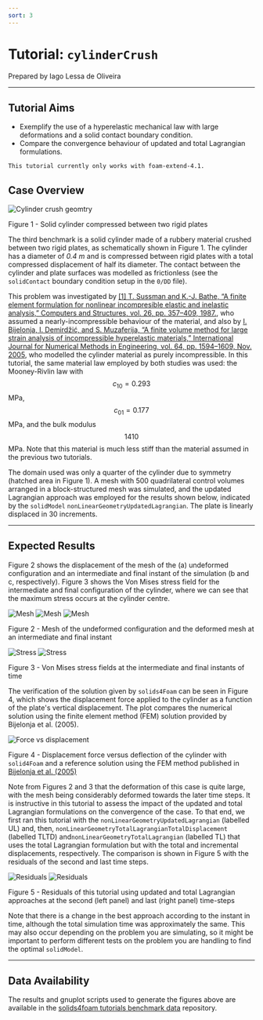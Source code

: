```yaml
---
sort: 3
---
```


# Tutorial: `cylinderCrush`

Prepared by Iago Lessa de Oliveira

---

## Tutorial Aims

- Exemplify the use of a hyperelastic mechanical law with large deformations and
  a solid contact boundary condition.
- Compare the convergence behaviour of updated and total Lagrangian
  formulations.

```warning
This tutorial currently only works with foam-extend-4.1.
```

## Case Overview

![Cylinder crush geomtry](images/cylinder-crushed.png)

Figure 1 - Solid cylinder compressed between two rigid plates

The third benchmark is a solid cylinder made of a rubbery material crushed
between two rigid plates, as schematically shown in Figure 1. The cylinder has a
diameter of _0.4 m_ and is compressed between rigid plates with a total
compressed displacement of half its diameter. The contact between the cylinder
and plate surfaces was modelled as frictionless (see the `solidContact` boundary
condition setup in the `0/DD` file).

This problem was investigated by
[[1] T. Sussman and K.-J. Bathe, “A finite element formulation for nonlinear
incompresible elastic and inelastic analysis,” Computers and Structures, vol.
26, pp. 357–409,
1987.](https://www.sciencedirect.com/science/article/pii/0045794987902653),
who assumed a nearly-incompressible behaviour of the material, and also by
[I. Bijelonja, I. Demirdžić, and S. Muzaferija, “A finite volume method for
large strain analysis of incompressible hyperelastic materials,” International
Journal for Numerical Methods in Engineering, vol. 64, pp. 1594–1609, Nov.
2005](https://hrcak.srce.hr/206941),
who modelled the cylinder material as purely incompressible. In this tutorial,
the same material law employed by both studies was used: the Mooney-Rivlin law
with $$c_{10} = 0.293$$ MPa, $$c_{01} = 0.177$$ MPa, and the bulk
modulus $$1410$$ MPa. Note that this material is much less stiff than the
material assumed in the previous two tutorials.

The domain used was only a quarter of the cylinder due to symmetry (hatched area
in Figure 1). A mesh with 500 quadrilateral control volumes arranged in a
block-structured mesh was simulated, and the updated Lagrangian approach was
employed for the results shown below, indicated by the `solidModel`
`nonLinearGeometryUpdatedLagrangian`. The plate is linearly displaced in 30
increments.

---

## Expected Results

Figure 2 shows the displacement of the mesh of the (a) undeformed configuration
and an intermediate and final instant of the simulation (b and c, respectively).
Figure 3 shows the Von Mises stress field for the intermediate and final
configuration of the cylinder, where we can see that the maximum stress occurs
at the cylinder centre.

![Mesh](images/mesh-1.png)
![Mesh](images/mesh-2.png)
![Mesh](images/mesh-3.png)

Figure 2 - Mesh of the undeformed configuration and the deformed mesh at an
intermediate and final instant

![Stress](images/stress-2.png)
![Stress](images/stress-3.png)

Figure 3 - Von Mises stress fields at the intermediate and final instants of
time

The verification of the solution given by `solids4Foam` can be seen in Figure 4,
which shows the displacement force applied to the cylinder as a function of the
plate's vertical displacement. The plot compares the numerical solution using
the finite element method (FEM) solution provided by Bijelonja et al. (2005).

![Force vs displacement](images/displacement-force.png)

Figure 4 - Displacement force versus deflection of the cylinder with
`solid4Foam` and a reference solution using the FEM method published in
[Bijelonja et al. (2005)](https://hrcak.srce.hr/206941)

Note from Figures 2 and 3 that the deformation of this case is quite large, with
the mesh being considerably deformed towards the later time steps. It is
instructive in this tutorial to assess the impact of the updated and total
Lagrangian formulations on the convergence of the case. To that end, we first
ran this tutorial with the `nonLinearGeometryUpdatedLagrangian` (labelled UL)
and, then, `nonLinearGeometryTotalLagrangianTotalDisplacement` (labelled TLTD)
and`nonLinearGeometryTotalLagrangian` (labelled TL) that uses the total
Lagrangian formulation but with the total and incremental displacements,
respectively. The comparison is shown in Figure 5 with the residuals of the
second and last time steps.

![Residuals](images/residuals-plot-dt2.png)
![Residuals](images/residuals-plot-last-dt.png)

Figure 5 - Residuals of this tutorial using updated and total Lagrangian
approaches at the second (left panel) and last (right panel) time-steps

Note that there is a change in the best approach according to the instant in
time, although the total simulation time was approximately the same. This may
also occur depending on the problem you are simulating, so it might be important
to perform different tests on the problem you are handling to find the optimal
`solidModel`.

---

## Data Availability

The results and gnuplot scripts used to generate the figures above are available
in the
[solids4foam tutorials benchmark
data](https://github.com/solids4foam/solids4foam-tutorials-benchmark-data)
repository.
